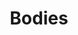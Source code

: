 ---
title: "Bodies"
draft: false
slug: "bodies"
weight: "4"
mainpage: true
related: true

block_project: {
	description: "This small series is about bodies, \n
	taking our time, breathing, \n
	being in touch with ourselves.",
	bgcolor: "#090b24",
	fontcolor: "#fff",
	work: [ 
		{class: "col-12 col-md-10 col-lg-7 col-xl-5", src: "img/illustration_bodies-01.png"},
		{class: "col-12 col-md-10 col-lg-7 col-xl-5", src: "img/illustration_bodies-02.png"},
		{class: "col-12 col-md-10 col-lg-7 col-xl-5", src: "img/illustration_bodies-03.png"}
	]
}

---